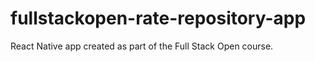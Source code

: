 # fullstackopen-rate-repository-app

React Native app created as part of the Full Stack Open course.
